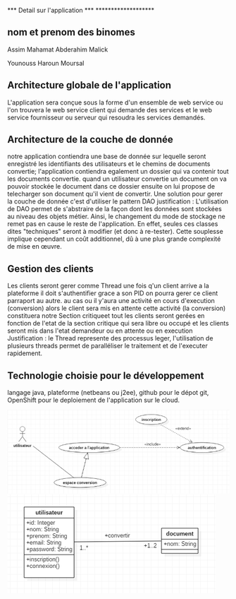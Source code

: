 *** Detail sur l'application ***
     *******************

<h2>nom et prenom des binomes</h2>

<p>Assim Mahamat Abderahim Malick</p>

</p>Younouss Haroun Moursal</p>

<h2>Architecture globale de l'application</h2>

<p>
L'application sera conçue sous la forme d'un ensemble de web service ou l'on trouvera le web service client qui demande des services 
et le web service fournisseur ou serveur qui resoudra les services demandés.
</p>

<h2>Architecture de la couche de donnée</h2>

<p>
notre application contiendra une base de donnée sur lequelle seront enregistré les identifiants des utilisateurs et le chemins de documents convertie;
l'application contiendra egalement un dossier qui va contenir tout les documents convertie.
quand un utilisateur convertie un document on va pouvoir stockée le document dans ce dossier ensuite on lui propose de telecharger son document qu'il vient de convertir. 
Une solution pour gerer la couche de donnée c'est d'utiliser le pattern DAO 
justification : L'utilisation de DAO permet de s'abstraire de la façon dont les données sont stockées au niveau des objets métier. Ainsi, le changement du mode 
de stockage ne remet pas en cause le reste de l'application. En effet, seules ces classes dites "techniques" seront à modifier (et donc à re-tester). 
Cette souplesse implique cependant un coût additionnel, dû à une plus grande complexité de mise en œuvre.
</p>

<h2>Gestion des clients</h2>

<p>
Les clients seront gerer comme Thread
une fois q'un client arrive a la plateforme il doit s'authentifier grace a son PID on pourra gerer ce client parraport au autre. 
au cas ou il y'aura une activité en cours d'execution (conversion) alors le client sera mis en attente cette activité (la conversion) constituera 
notre Section critiqueet tout les clients seront gerées en fonction de l'etat de la section  critique qui sera libre ou occupé et les clients seront mis 
dans l'etat demandeur ou en attente ou en execution
Justification : le Thread represente des processus leger, l'utilisation de plusieurs threads permet de paralléliser le traitement
et de l'executer rapidement.
</p>

<h2>Technologie choisie pour le développement</h2>

<p>
langage java, plateforme (netbeans ou j2ee), github pour le dépot git, OpenShift pour le deploiement de l'application sur le cloud.
</p>

<img src="usecase.png" /><br/>
<img src="class.png" />

